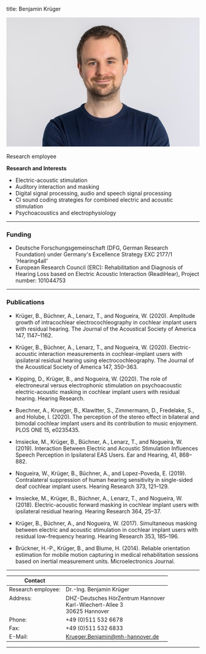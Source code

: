 title: Benjamin Krüger



![Benjamin Krüger ](Krueger.jpg)


Research employee	


**Research and Interests**

*	Electric-acoustic stimulation
*	Auditory interaction and masking
*	Digital signal processing, audio and speech signal processing
*	CI sound coding strategies for combined electric and acoustic stimulation
*	Psychoacoustics and electrophysiology


---
### Funding

- Deutsche Forschungsgemeinschaft (DFG, German Research Foundation) under Germany's Excellence Strategy EXC 2177/1 'Hearing4all'
- European Research Council (ERC): Rehabilitation and Diagnosis of Hearing Loss based on Electric Acoustic Interaction (ReadiHear), Project number: 101044753

---
### Publications

- Krüger, B., Büchner, A., Lenarz, T., and Nogueira, W. (2020). Amplitude growth of intracochlear electrocochleography in cochlear implant users with residual hearing. The Journal of the Acoustical Society of America 147, 1147–1162.

- Krüger, B., Büchner, A., Lenarz, T., and Nogueira, W. (2020). Electric-acoustic interaction measurements in cochlear-implant users with ipsilateral residual hearing using electrocochleography. The Journal of the Acoustical Society of America 147, 350–363.

- Kipping, D., Krüger, B., and Nogueira, W. (2020). The role of electroneural versus electrophonic stimulation on psychoacoustic electric-acoustic masking in cochlear implant users with residual hearing. Hearing Research.

- Buechner, A., Krueger, B., Klawitter, S., Zimmermann, D., Fredelake, S., and Holube, I. (2020). The perception of the stereo effect in bilateral and bimodal cochlear implant users and its contribution to music enjoyment. PLOS ONE 15, e0235435.

- Imsiecke, M., Krüger, B., Büchner, A., Lenarz, T., and Nogueira, W. (2019). Interaction Between Electric and Acoustic Stimulation Influences Speech Perception in Ipsilateral EAS Users. Ear and Hearing, 41, 868–882.

- Nogueira, W., Krüger, B., Büchner, A., and Lopez-Poveda, E. (2019). Contralateral suppression of human hearing sensitivity in single-sided deaf cochlear implant users. Hearing Research 373, 121–129.

- Imsiecke, M., Krüger, B., Büchner, A., Lenarz, T., and Nogueira, W. (2018). Electric-acoustic forward masking in cochlear implant users with ipsilateral residual hearing. Hearing Research 364, 25–37.

- Krüger, B., Büchner, A., and Nogueira, W. (2017). Simultaneous masking between electric and acoustic stimulation in cochlear implant users with residual low-frequency hearing. Hearing Research 353, 185–196.

- Brückner, H.-P., Krüger, B., and Blume, H. (2014). Reliable orientation estimation for mobile motion capturing in medical rehabilitation sessions based on inertial measurement units. Microelectronics Journal.





---

| Contact                 |                            |
| ------------------------|--------------------------- |
| Research employee:<br>          | Dr.-Ing. Benjamin Krüger |
| Address: <br><br><br>   | DHZ-Deutsches HörZentrum Hannover<br> Karl-Wiechert-Allee 3 <br> 30625 Hannover |
| Phone:                  | +49 (0)511 532 6678 |
| Fax:                    | +49 (0)511 532 6833 |
| E-Mail:                 |<Krueger.Benjamin@mh-hannover.de>|

---
    
